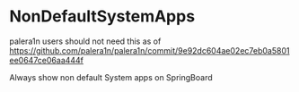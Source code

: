 # NonDefaultSystemApps

palera1n users should not need this as of https://github.com/palera1n/palera1n/commit/9e92dc604ae02ec7eb0a5801ee0647ce06aa444f

Always show non default System apps on SpringBoard
